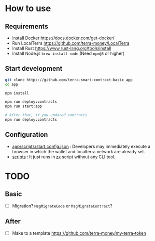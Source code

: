 # How to use

## Requirements

- Install Docker <https://docs.docker.com/get-docker/>
- Run LocalTerra <https://github.com/terra-money/LocalTerra>
- Install Rust <https://www.rust-lang.org/tools/install>
- Install Node.js `brew install node` (Need `npm@8` or higher)

## Start development

```sh
git clone https://github.com/terra-smart-contract-basic app
cd app

npm install

npm run deploy:contracts
npm run start:app

# After that, if you updated contracts
npm run deploy:contracts
```

## Configuration

- [app/scripts/start.config.json](app/scripts/start.config.json) : Developers may immediately execute a browser in which the wallet and localterra network are already set.
- [scripts](scripts) : It just runs in [zx](https://github.com/google/zx) script without any CLI tool. 

# TODO

## Basic

- [ ] Migration? `MsgMigrateCode` or `MsgMigrateContract`?

## After

- [ ] Make to a template <https://github.com/terra-money/my-terra-token>
